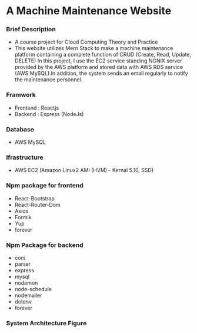 # A Machine Maintenance Website

### Brief Description
- A course project for Cloud Computing Theory and Practice
- This website utilizes Mern Stack to make a machine maintenance platform containing a complete function of CRUD (Create, Read, Update, DELETE) In this project, I use the EC2 service standing NGNIX server provided by the AWS platform and stored data with AWS RDS service (AWS MySQL).In addition, the system sends an email regularly to notify the maintenance personnel.

### Framwork
- Frontend : Reactjs
- Backend : Express (NodeJs)

### Database
- AWS MySQL

### Ifrastructure
- AWS EC2 (Amazon Linux2 AMI (HVM) - Kernal 5.10, SSD)

### Npm package for frontend
- React-Bootstrap
- React-Router-Dom
- Axios 
- Formik 
- Yup
- forever 

### Npm Package for backend
- cors
- parser
- express
- mysql
- nodemon
- node-schedule
- nodemailer
- dotenv
- forever

### System Architecture Figure
